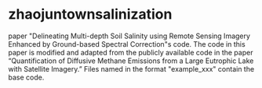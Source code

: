 # zhaojuntownsalinization
paper "Delineating Multi-depth Soil Salinity using Remote Sensing Imagery Enhanced by Ground-based Spectral Correction"s code.
The code in this paper is modified and adapted from the publicly available code in the paper 
“Quantification of Diffusive Methane Emissions from a Large Eutrophic Lake with Satellite Imagery.” 
Files named in the format "example_xxx" contain the base code.
